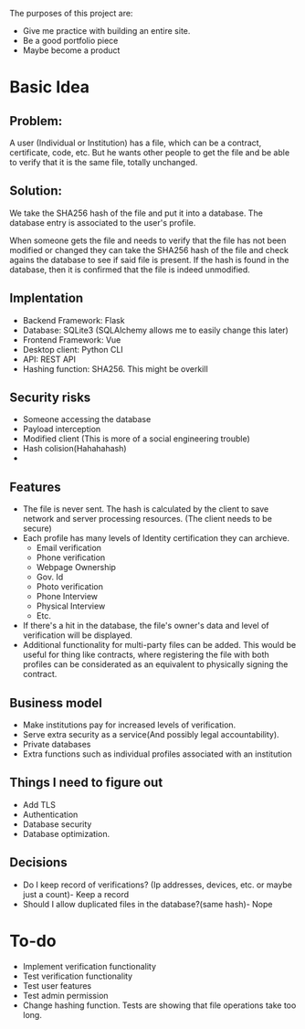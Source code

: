 The purposes of this project are:
- Give me practice with building an entire site.
- Be a good portfolio piece
- Maybe become a product

# Basic Idea

## Problem:
A user (Individual or Institution) has a file, which can be a contract, certificate, code, etc. But he wants other people to get the file and be able to verify that it is the same file, totally unchanged.

## Solution:
We take the SHA256 hash of the file and put it into a database. The database entry is associated to the user's profile.

When someone gets the file and needs to verify that the file has not been modified or changed they can take the SHA256 hash of the file and check agains the database to see if said file is present. If the hash is found in the database, then it is confirmed that the file is indeed unmodified.

## Implentation
- Backend Framework: Flask
- Database: SQLite3 (SQLAlchemy allows me to easily change this later)
- Frontend Framework: Vue
- Desktop client: Python CLI
- API: REST API
- Hashing function: SHA256. This might be overkill

## Security risks
- Someone accessing the database
- Payload interception
- Modified client (This is more of a social engineering trouble)
- Hash colision(Hahahahash)
- 

## Features
- The file is never sent. The hash is calculated by the client to save network and server processing resources. (The client needs to be secure)
- Each profile has many levels of Identity certification they can archieve.
  - Email verification
  - Phone verification
  - Webpage Ownership
  - Gov. Id
  - Photo verification
  - Phone Interview
  - Physical Interview
  - Etc.
- If there's a hit in the database, the file's owner's data and level of verification will be displayed.
- Additional functionality for multi-party files can be added. This would be useful for thing like contracts, where registering the file with both profiles can be considerated as an equivalent to physically signing the contract.

## Business model
- Make institutions pay for increased levels of verification.
- Serve extra security as a service(And possibly legal accountability).
- Private databases
- Extra functions such as individual profiles associated with an institution

## Things I need to figure out
- Add TLS
- Authentication
- Database security
- Database optimization.

## Decisions
- Do I keep record of verifications? (Ip addresses, devices, etc. or maybe just a count)- Keep a record
- Should I allow duplicated files in the database?(same hash)- Nope

# To-do
- Implement verification functionality
- Test verification functionality
- Test user features
- Test admin permission
- Change hashing function. Tests are showing that file operations take too long.
